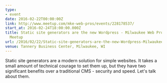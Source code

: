 ```yaml
---
type:
- event
date: 2016-02-22T00:00:00Z
link: http://www.meetup.com/mke-web-pros/events/228178537/
start_at: 2016-02-24T18:00:00.000Z
title: Static site generators are the new Wordpress - Milwaukee Web Professionals
  Meetup
url: /2016/02/22/Static-site-generators-are-the-new-Wordpress-Milwaukee-Web-Professionals-Milwaukee-WI-Meetup/
venue: Tannery Business Center, Milwaukee, WI
---
```


Static site generators are a modern solution for simple websites. It takes a small amount of technical courage to set them up, but they have two significant benefits over a traditional CMS - security and speed. Let's talk about them.





